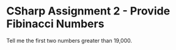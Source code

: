 # CSharp Assignment 2 - Provide Fibinacci Numbers

Tell me the first two numbers greater than 19,000.